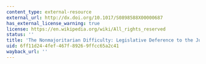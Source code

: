 ```yaml
---
content_type: external-resource
external_url: http://dx.doi.org/10.1017/S0898588X00000687
has_external_license_warning: true
license: https://en.wikipedia.org/wiki/All_rights_reserved
status: ''
title: 'The Nonmajoritarian Difficulty: Legislative Deference to the Judiciary'
uid: 6ff11d24-4fef-467f-8926-9ffcc65a2c41
wayback_url: ''
---
```

